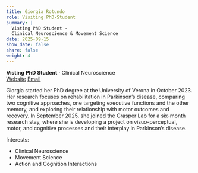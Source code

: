 ```yaml
---
title: Giorgia Rotundo
role: Visiting PhD-Student
summary: |
  Visting PhD Student - 
  Clinical Neuroscience & Movement Science 
date: 2025-09-15
show_date: false
share: false
weight: 4
---
```

**Visting PhD Student** · Clinical Neuroscience  
[Website](https://www.dnbm.univr.it/?ent=persona&id=79616)
[Email](mailto:giorgia.rotundo@abdn.ac.uk)

Giorgia started her PhD degree at the University of Verona in October 2023. Her research focuses 
on rehabilitation in Parkinson’s disease, comparing two cognitive approaches, one targeting executive functions 
and the other memory, and exploring their relationship with motor outcomes and recovery. In September 2025, she joined 
the Grasper Lab for a six-month research stay, where she is developing a project on visuo-perceptual, motor, 
and cognitive processes and their interplay in Parkinson’s disease.
  
  Interests:
  - Clinical Neuroscience
  - Movement Science
  - Action and Cognition Interactions
